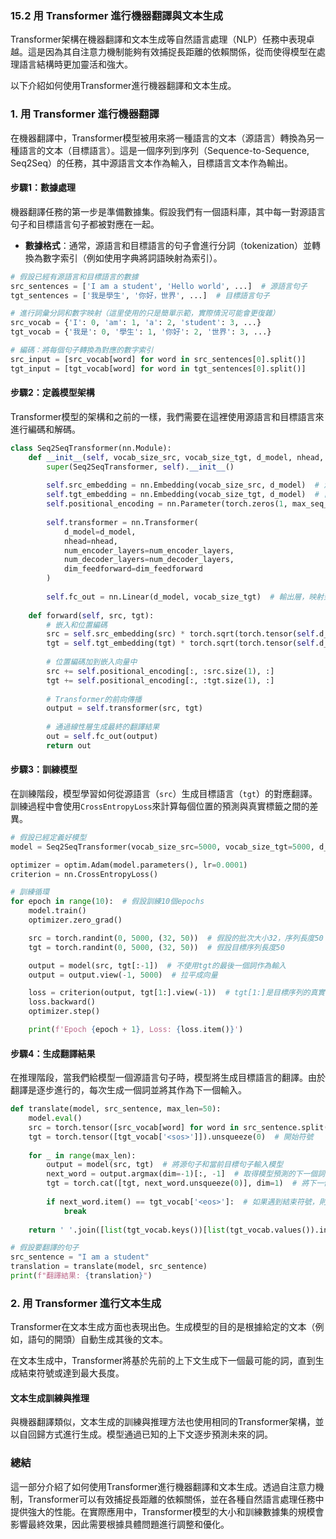 ### **15.2 用 Transformer 進行機器翻譯與文本生成**

Transformer架構在機器翻譯和文本生成等自然語言處理（NLP）任務中表現卓越。這是因為其自注意力機制能夠有效捕捉長距離的依賴關係，從而使得模型在處理語言結構時更加靈活和強大。

以下介紹如何使用Transformer進行機器翻譯和文本生成。

### **1. 用 Transformer 進行機器翻譯**

在機器翻譯中，Transformer模型被用來將一種語言的文本（源語言）轉換為另一種語言的文本（目標語言）。這是一個序列到序列（Sequence-to-Sequence, Seq2Seq）的任務，其中源語言文本作為輸入，目標語言文本作為輸出。

#### **步驟1：數據處理**

機器翻譯任務的第一步是準備數據集。假設我們有一個語料庫，其中每一對源語言句子和目標語言句子都被對應在一起。

- **數據格式**：通常，源語言和目標語言的句子會進行分詞（tokenization）並轉換為數字索引（例如使用字典將詞語映射為索引）。

```python
# 假設已經有源語言和目標語言的數據
src_sentences = ['I am a student', 'Hello world', ...]  # 源語言句子
tgt_sentences = ['我是學生', '你好，世界', ...]  # 目標語言句子

# 進行詞彙分詞和數字映射（這里使用的只是簡單示範，實際情況可能會更復雜）
src_vocab = {'I': 0, 'am': 1, 'a': 2, 'student': 3, ...}
tgt_vocab = {'我是': 0, '學生': 1, '你好': 2, '世界': 3, ...}

# 編碼：將每個句子轉換為對應的數字索引
src_input = [src_vocab[word] for word in src_sentences[0].split()]
tgt_input = [tgt_vocab[word] for word in tgt_sentences[0].split()]
```

#### **步驟2：定義模型架構**

Transformer模型的架構和之前的一樣，我們需要在這裡使用源語言和目標語言來進行編碼和解碼。

```python
class Seq2SeqTransformer(nn.Module):
    def __init__(self, vocab_size_src, vocab_size_tgt, d_model, nhead, num_encoder_layers, num_decoder_layers, dim_feedforward, max_seq_len):
        super(Seq2SeqTransformer, self).__init__()
        
        self.src_embedding = nn.Embedding(vocab_size_src, d_model)  # 源語言嵌入層
        self.tgt_embedding = nn.Embedding(vocab_size_tgt, d_model)  # 目標語言嵌入層
        self.positional_encoding = nn.Parameter(torch.zeros(1, max_seq_len, d_model))  # 位置編碼
        
        self.transformer = nn.Transformer(
            d_model=d_model,
            nhead=nhead,
            num_encoder_layers=num_encoder_layers,
            num_decoder_layers=num_decoder_layers,
            dim_feedforward=dim_feedforward
        )
        
        self.fc_out = nn.Linear(d_model, vocab_size_tgt)  # 輸出層，映射到目標語言詞彙表
        
    def forward(self, src, tgt):
        # 嵌入和位置編碼
        src = self.src_embedding(src) * torch.sqrt(torch.tensor(self.d_model, dtype=torch.float32))
        tgt = self.tgt_embedding(tgt) * torch.sqrt(torch.tensor(self.d_model, dtype=torch.float32))
        
        # 位置編碼加到嵌入向量中
        src += self.positional_encoding[:, :src.size(1), :]
        tgt += self.positional_encoding[:, :tgt.size(1), :]
        
        # Transformer的前向傳播
        output = self.transformer(src, tgt)
        
        # 通過線性層生成最終的翻譯結果
        out = self.fc_out(output)
        return out
```

#### **步驟3：訓練模型**

在訓練階段，模型學習如何從源語言（`src`）生成目標語言（`tgt`）的對應翻譯。訓練過程中會使用`CrossEntropyLoss`來計算每個位置的預測與真實標籤之間的差異。

```python
# 假設已經定義好模型
model = Seq2SeqTransformer(vocab_size_src=5000, vocab_size_tgt=5000, d_model=512, nhead=8, num_encoder_layers=6, num_decoder_layers=6, dim_feedforward=2048, max_seq_len=512)

optimizer = optim.Adam(model.parameters(), lr=0.0001)
criterion = nn.CrossEntropyLoss()

# 訓練循環
for epoch in range(10):  # 假設訓練10個epochs
    model.train()
    optimizer.zero_grad()

    src = torch.randint(0, 5000, (32, 50))  # 假設的批次大小32，序列長度50
    tgt = torch.randint(0, 5000, (32, 50))  # 假設目標序列長度50

    output = model(src, tgt[:-1])  # 不使用tgt的最後一個詞作為輸入
    output = output.view(-1, 5000)  # 拉平成向量

    loss = criterion(output, tgt[1:].view(-1))  # tgt[1:]是目標序列的真實標籤
    loss.backward()
    optimizer.step()

    print(f'Epoch {epoch + 1}, Loss: {loss.item()}')
```

#### **步驟4：生成翻譯結果**

在推理階段，當我們給模型一個源語言句子時，模型將生成目標語言的翻譯。由於翻譯是逐步進行的，每次生成一個詞並將其作為下一個輸入。

```python
def translate(model, src_sentence, max_len=50):
    model.eval()
    src = torch.tensor([src_vocab[word] for word in src_sentence.split()]).unsqueeze(0)  # 將源句子轉換為數字
    tgt = torch.tensor([tgt_vocab['<sos>']]).unsqueeze(0)  # 開始符號
    
    for _ in range(max_len):
        output = model(src, tgt)  # 將源句子和當前目標句子輸入模型
        next_word = output.argmax(dim=-1)[:, -1]  # 取得模型預測的下一個詞
        tgt = torch.cat([tgt, next_word.unsqueeze(0)], dim=1)  # 將下一個詞加到目標序列中
        
        if next_word.item() == tgt_vocab['<eos>']:  # 如果遇到結束符號，則停止
            break
    
    return ' '.join([list(tgt_vocab.keys())[list(tgt_vocab.values()).index(word.item())] for word in tgt.squeeze(0)])

# 假設要翻譯的句子
src_sentence = "I am a student"
translation = translate(model, src_sentence)
print(f"翻譯結果: {translation}")
```

### **2. 用 Transformer 進行文本生成**

Transformer在文本生成方面也表現出色。生成模型的目的是根據給定的文本（例如，語句的開頭）自動生成其後的文本。

在文本生成中，Transformer將基於先前的上下文生成下一個最可能的詞，直到生成結束符號或達到最大長度。

#### **文本生成訓練與推理**

與機器翻譯類似，文本生成的訓練與推理方法也使用相同的Transformer架構，並以自回歸方式進行生成。模型通過已知的上下文逐步預測未來的詞。

### **總結**

這一部分介紹了如何使用Transformer進行機器翻譯和文本生成。透過自注意力機制，Transformer可以有效捕捉長距離的依賴關係，並在各種自然語言處理任務中提供強大的性能。在實際應用中，Transformer模型的大小和訓練數據集的規模會影響最終效果，因此需要根據具體問題進行調整和優化。